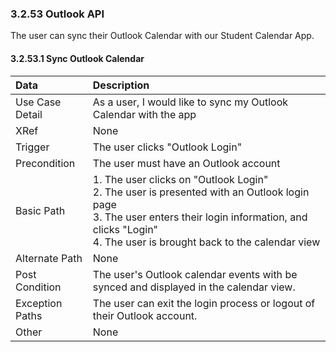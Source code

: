 ### 3.2.53 Outlook API

The user can sync their Outlook Calendar with our Student Calendar App.

#### 3.2.53.1 Sync Outlook Calendar

| Data          | Description |
|:--------------| :--------------|
|Use Case Detail| As a user, I would like to sync my Outlook Calendar with the app|
|XRef           | None|
|Trigger        | The user clicks "Outlook Login"|
|Precondition   | The user must have an Outlook account|
|Basic Path     | 1. The user clicks on "Outlook Login" <br>2. The user is presented with an Outlook login page <br> 3. The user enters their login information, and clicks "Login" <br> 4. The user is brought back to the calendar view |
|Alternate Path | None|
|Post Condition | The user's Outlook calendar events with be synced and displayed in the calendar view. |
|Exception Paths| The user can exit the login process or logout of their Outlook account. |
|Other          | None|

